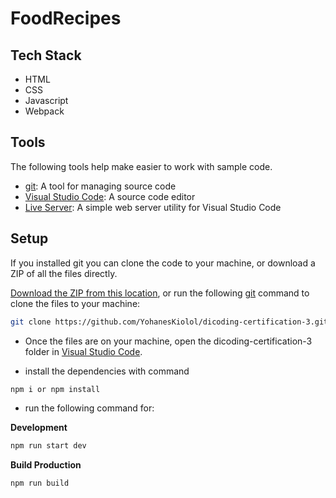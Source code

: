 # FoodRecipes

## Tech Stack

- HTML
- CSS
- Javascript
- Webpack

## Tools

The following tools help make easier to work with sample code.

- [git](https://git-scm.com/downloads): A tool for managing source code
- [Visual Studio Code](https://code.visualstudio.com/): A source code editor
- [Live Server](https://marketplace.visualstudio.com/items?itemName=ritwickdey.LiveServer): A simple web server utility for Visual Studio Code

## Setup

If you installed git you can clone the code to your machine, or download a ZIP of all the files directly.

[Download the ZIP from this location](https://github.com/YohanesKiolol/dicoding-certification-3/archive/refs/heads/main.zip), or run the following [git](https://git-scm.com/downloads) command to clone the files to your machine:

```bash
git clone https://github.com/YohanesKiolol/dicoding-certification-3.git
```

- Once the files are on your machine, open the dicoding-certification-3 folder in [Visual Studio Code](https://code.visualstudio.com/).

- install the dependencies with command

```bash
npm i or npm install
```

- run the following command for:

**Development**
```bash
npm run start dev
```

**Build Production**
```bash
npm run build
```
